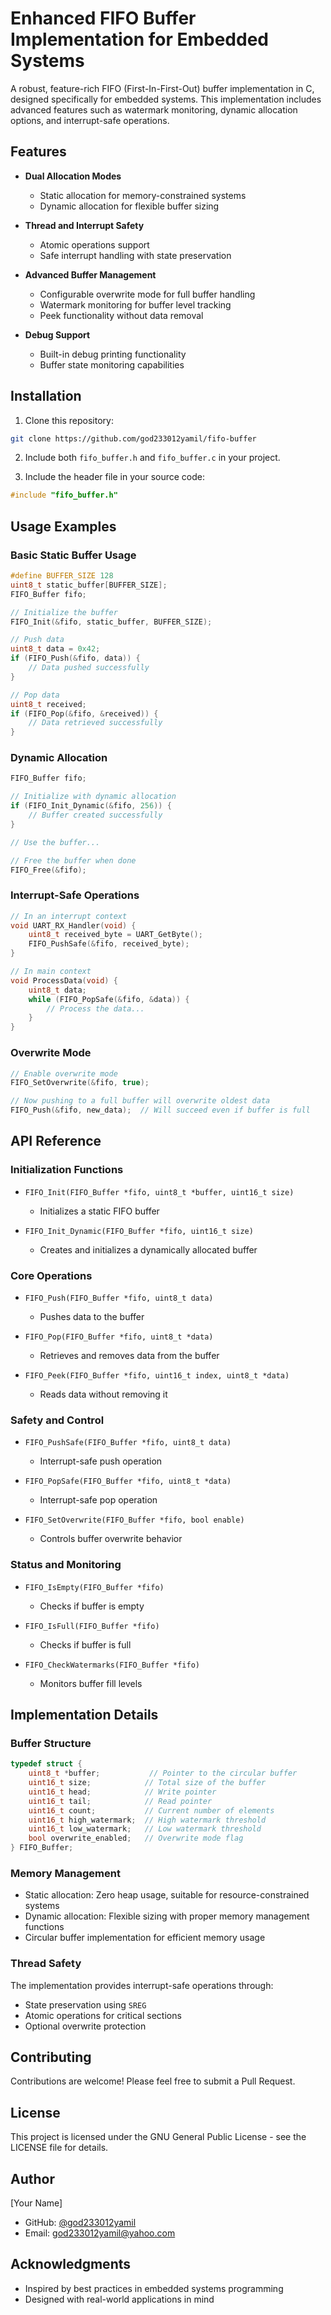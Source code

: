 # Enhanced FIFO Buffer Implementation for Embedded Systems

A robust, feature-rich FIFO (First-In-First-Out) buffer implementation in C, designed specifically for embedded systems. This implementation includes advanced features such as watermark monitoring, dynamic allocation options, and interrupt-safe operations.

## Features

- **Dual Allocation Modes**
  - Static allocation for memory-constrained systems
  - Dynamic allocation for flexible buffer sizing
  
- **Thread and Interrupt Safety**
  - Atomic operations support
  - Safe interrupt handling with state preservation
  
- **Advanced Buffer Management**
  - Configurable overwrite mode for full buffer handling
  - Watermark monitoring for buffer level tracking
  - Peek functionality without data removal
  
- **Debug Support**
  - Built-in debug printing functionality
  - Buffer state monitoring capabilities

## Installation

1. Clone this repository:
```bash
git clone https://github.com/god233012yamil/fifo-buffer
```

2. Include both `fifo_buffer.h` and `fifo_buffer.c` in your project.

3. Include the header file in your source code:
```c
#include "fifo_buffer.h"
```

## Usage Examples

### Basic Static Buffer Usage

```c
#define BUFFER_SIZE 128
uint8_t static_buffer[BUFFER_SIZE];
FIFO_Buffer fifo;

// Initialize the buffer
FIFO_Init(&fifo, static_buffer, BUFFER_SIZE);

// Push data
uint8_t data = 0x42;
if (FIFO_Push(&fifo, data)) {
    // Data pushed successfully
}

// Pop data
uint8_t received;
if (FIFO_Pop(&fifo, &received)) {
    // Data retrieved successfully
}
```

### Dynamic Allocation

```c
FIFO_Buffer fifo;

// Initialize with dynamic allocation
if (FIFO_Init_Dynamic(&fifo, 256)) {
    // Buffer created successfully
}

// Use the buffer...

// Free the buffer when done
FIFO_Free(&fifo);
```

### Interrupt-Safe Operations

```c
// In an interrupt context
void UART_RX_Handler(void) {
    uint8_t received_byte = UART_GetByte();
    FIFO_PushSafe(&fifo, received_byte);
}

// In main context
void ProcessData(void) {
    uint8_t data;
    while (FIFO_PopSafe(&fifo, &data)) {
        // Process the data...
    }
}
```

### Overwrite Mode

```c
// Enable overwrite mode
FIFO_SetOverwrite(&fifo, true);

// Now pushing to a full buffer will overwrite oldest data
FIFO_Push(&fifo, new_data);  // Will succeed even if buffer is full
```

## API Reference

### Initialization Functions

- `FIFO_Init(FIFO_Buffer *fifo, uint8_t *buffer, uint16_t size)`
  - Initializes a static FIFO buffer
  
- `FIFO_Init_Dynamic(FIFO_Buffer *fifo, uint16_t size)`
  - Creates and initializes a dynamically allocated buffer

### Core Operations

- `FIFO_Push(FIFO_Buffer *fifo, uint8_t data)`
  - Pushes data to the buffer
  
- `FIFO_Pop(FIFO_Buffer *fifo, uint8_t *data)`
  - Retrieves and removes data from the buffer
  
- `FIFO_Peek(FIFO_Buffer *fifo, uint16_t index, uint8_t *data)`
  - Reads data without removing it

### Safety and Control

- `FIFO_PushSafe(FIFO_Buffer *fifo, uint8_t data)`
  - Interrupt-safe push operation
  
- `FIFO_PopSafe(FIFO_Buffer *fifo, uint8_t *data)`
  - Interrupt-safe pop operation
  
- `FIFO_SetOverwrite(FIFO_Buffer *fifo, bool enable)`
  - Controls buffer overwrite behavior

### Status and Monitoring

- `FIFO_IsEmpty(FIFO_Buffer *fifo)`
  - Checks if buffer is empty
  
- `FIFO_IsFull(FIFO_Buffer *fifo)`
  - Checks if buffer is full
  
- `FIFO_CheckWatermarks(FIFO_Buffer *fifo)`
  - Monitors buffer fill levels

## Implementation Details

### Buffer Structure

```c
typedef struct {
    uint8_t *buffer;           // Pointer to the circular buffer
    uint16_t size;            // Total size of the buffer
    uint16_t head;            // Write pointer
    uint16_t tail;            // Read pointer
    uint16_t count;           // Current number of elements
    uint16_t high_watermark;  // High watermark threshold
    uint16_t low_watermark;   // Low watermark threshold
    bool overwrite_enabled;   // Overwrite mode flag
} FIFO_Buffer;
```

### Memory Management

- Static allocation: Zero heap usage, suitable for resource-constrained systems
- Dynamic allocation: Flexible sizing with proper memory management functions
- Circular buffer implementation for efficient memory usage

### Thread Safety

The implementation provides interrupt-safe operations through:
- State preservation using `SREG`
- Atomic operations for critical sections
- Optional overwrite protection

## Contributing

Contributions are welcome! Please feel free to submit a Pull Request.

## License

This project is licensed under the GNU General Public License - see the LICENSE file for details.

## Author

[Your Name]
- GitHub: [@god233012yamil](https://github.com/god233012yamil)
- Email: god233012yamil@yahoo.com

## Acknowledgments

- Inspired by best practices in embedded systems programming
- Designed with real-world applications in mind
